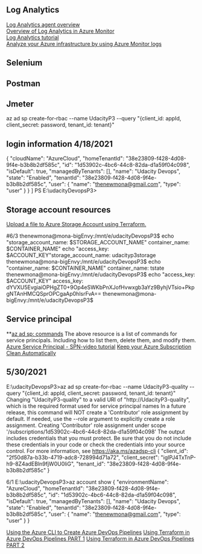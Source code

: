  ## Log Analytics 
[Log Analytics agent overview](https://docs.microsoft.com/en-us/azure/azure-monitor/agents/log-analytics-agent)  
[Overview of Log Analytics in Azure Monitor](https://docs.microsoft.com/en-us/azure/azure-monitor/logs/log-analytics-overview)  
[Log Analytics tutorial](https://docs.microsoft.com/en-us/azure/azure-monitor/logs/log-analytics-tutorial)  
[Analyze your Azure infrastructure by using Azure Monitor logs](https://docs.microsoft.com/en-us/learn/modules/analyze-infrastructure-with-azure-monitor-logs/?WT.mc_id=cloudskillschallenge_8351edfe-a67a-46d4-81cd-6439844b72ac)  
## Selenium

## Postman

## Jmeter


az ad sp create-for-rbac --name UdacityP3 --query "{client_id: appId, client_secret: password, tenant_id: tenant}"

## login information 4/18/2021
{
    "cloudName": "AzureCloud",
    "homeTenantId": "38e23809-f428-4d08-9f4e-b3b8b2df585c",
    "id": "1d53902c-4bc6-44c8-82da-d1a59f04c098",
    "isDefault": true,
    "managedByTenants": [],
    "name": "Udacity Devops",
    "state": "Enabled",
    "tenantId": "38e23809-f428-4d08-9f4e-b3b8b2df585c",
    "user": {
      "name": "thenewmona@gmail.com",
      "type": "user"
    }
  }
]
PS E:\udacityDevopsP3>


## Storage account resources   
[Upload a file to Azure Storage Account using Terraform.](https://www.youtube.com/watch?v=zrVFl2Yfuxs)

#6/3 
thenewmona@mona-bigEnvy:/mnt/e/udacityDevopsP3$ echo "storage_account_name: $STORAGE_ACCOUNT_NAME"
container_name: $CONTAINER_NAME"
echo "access_key: $ACCOUNT_KEY"storage_account_name: udacityp3storage
thenewmona@mona-bigEnvy:/mnt/e/udacityDevopsP3$ echo "container_name: $CONTAINER_NAME"
container_name: tstate
thenewmona@mona-bigEnvy:/mnt/e/udacityDevopsP3$ echo "access_key: $ACCOUNT_KEY"
access_key: dYVXU5EvgiaiOPHgZT0+9Op4eSWKbPnXJofHvwxgb3aYz9ByhjVTsio+PkpgNTAnHMCQSprOPCgaAp0hlsrFvA==
thenewmona@mona-bigEnvy:/mnt/e/udacityDevopsP3$

## Service principal 
**[az ad sp: commands](https://docs.microsoft.com/en-us/cli/azure/ad/sp?view=azure-cli-latest)
The above resource is a list of commands for service principals. 
Including how to list them, delete them, and modify them. 
[Azure Service Principal - SPN-video tutorial](https://www.youtube.com/watch?v=-F9yzj4Kjeo)
[Keep your Azure Subscription Clean Automatically](https://dev.to/azure/keep-your-azure-subscription-clean-automatically-mmi)

## 5/30/2021

E:\udacityDevopsP3>az ad sp create-for-rbac --name UdacityP3-quality --query "{client_id: appId, client_secret: password, tenant_id: tenant}"
Changing "UdacityP3-quality" to a valid URI of "http://UdacityP3-quality", which is the required format used for service principal names
In a future release, this command will NOT create a 'Contributor' role assignment by default. If needed, use the --role argument to explicitly create a role assignment.
Creating 'Contributor' role assignment under scope '/subscriptions/1d53902c-4bc6-44c8-82da-d1a59f04c098'
The output includes credentials that you must protect. Be sure that you do not include these credentials in your code or check the credentials into your source control. For more information, see https://aka.ms/azadsp-cli
{
  "client_id": "2f50d87a-b33b-4719-adc8-728994d71a72",
  "client_secret": "igIPJ4TxTnP-h9-8Z4adEBln9fjW0U0liG",
  "tenant_id": "38e23809-f428-4d08-9f4e-b3b8b2df585c"
}

6/1 
E:\udacityDevopsP3>az account show
{
  "environmentName": "AzureCloud",
  "homeTenantId": "38e23809-f428-4d08-9f4e-b3b8b2df585c",
  "id": "1d53902c-4bc6-44c8-82da-d1a59f04c098",
  "isDefault": true,
  "managedByTenants": [],
  "name": "Udacity Devops",
  "state": "Enabled",
  "tenantId": "38e23809-f428-4d08-9f4e-b3b8b2df585c",
  "user": {
    "name": "thenewmona@gmail.com",
    "type": "user"
  }
}

  [Using the Azure CLI to Create Azure DevOps Pipelines](https://www.youtube.com/watch?v=jz-1RUNy1Rg)
  [Using Terraform in Azure DevOps Pipelines PART 1](https://www.youtube.com/watch?v=kqwzqWcSCYM&list=PL5uEazNEXQMIE3wgtVw5uICq2rxRe8VI9)
  [Using Terraform in Azure DevOps Pipelines PART 2](https://www.youtube.com/watch?v=x631jUw1J04)